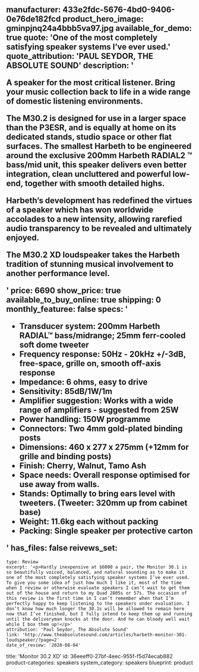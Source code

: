 manufacturer: 433e2fdc-5676-4bd0-9406-0e76de182fcd
product_hero_image: gminpjnq24a4bbb5va97.jpg
available_for_demo: true
quote: 'One of the most completely satisfying speaker systems I’ve ever used.'
quote_attribution: 'PAUL SEYDOR, THE ABSOLUTE SOUND'
description: '<p>A speaker for the most critical listener. Bring your music collection back to life in a wide range of domestic listening environments.<br></p><p>The M30.2 is designed for use in a larger space than the P3ESR, and is equally at home on its dedicated stands, studio space or other flat surfaces. The smallest Harbeth to be engineered around the exclusive 200mm Harbeth RADIAL2 ™ bass/mid unit, this speaker delivers even better integration, clean uncluttered and powerful low-end, together with smooth detailed highs.&nbsp;</p><p>Harbeth’s development has redefined the virtues of a speaker which has won worldwide accolades to a new intensity, allowing rarefied audio transparency to be revealed and ultimately enjoyed.</p><p>The M30.2 XD loudspeaker takes the Harbeth tradition of stunning musical involvement to another performance level.</p>'
price: 6690
show_price: true
available_to_buy_online: true
shipping: 0
monthly_featuree: false
specs: '<ul><li>Transducer system:&nbsp;200mm Harbeth RADIAL™ bass/midrange; 25mm ferr-cooled soft dome tweeter<br></li><li>Frequency response:&nbsp;50Hz - 20kHz +/-3dB, free-space, grille on, smooth off-axis response<br></li><li>Impedance:&nbsp;6 ohms, easy to drive<br></li><li>Sensitivity:&nbsp;85dB/1W/1m<br></li><li>Amplifier suggestion:&nbsp;Works with a wide range of amplifiers - suggested from 25W<br></li><li>Power handling:&nbsp;150W programme<br></li><li>Connectors:&nbsp;Two 4mm gold-plated binding posts<br></li><li>Dimensions:&nbsp;460 x 277 x 275mm (+12mm for grille and binding posts)<br></li><li>Finish:&nbsp;Cherry, Walnut, Tamo Ash<br></li><li>Space needs:&nbsp;Overall response optimised for use away from walls.<br></li><li>Stands:&nbsp;Optimally to bring ears level with tweeters. (Tweeter: 320mm up from cabinet base)<br></li><li>Weight:&nbsp;11.6kg each without packing<br></li><li>Packing:&nbsp;Single speaker per protective carton<br></li></ul>'
has_files: false
reivews_set:
  -
    type: Review
    excerpt: '<p>Hardly inexpensive at $6000 a pair, the Monitor 30.1 is so beautifully voiced, balanced, and natural sounding as to make it one of the most completely satisfying speaker systems I’ve ever used. To give you some idea of just how much I like it, most of the time when I review or otherwise evaluate speakers I can’t wait to get them out of the house and return to my Quad 2805s or 57s. The occasion of this review is the first time in I can’t remember when that I’m perfectly happy to keep listening to the speakers under evaluation. I don’t know how much longer the 30.1s will be allowed to remain here now that I’ve finished, but I fully intend to keep them up and running until the deliveryman knocks at the door. And he can bloody well wait while I box them up!</p>'
    attribution: 'Paul Seydor, The Absolute Sound'
    link: 'http://www.theabsolutesound.com/articles/harbeth-monitor-301-loudspeaker/?page=2'
    date_of_review: '2020-08-04'
title: 'Monitor 30.2 XD'
id: 36eeeff0-27bf-4eec-955f-f5d74ecab882
product-categories: speakers
system_category: speakers
blueprint: product
